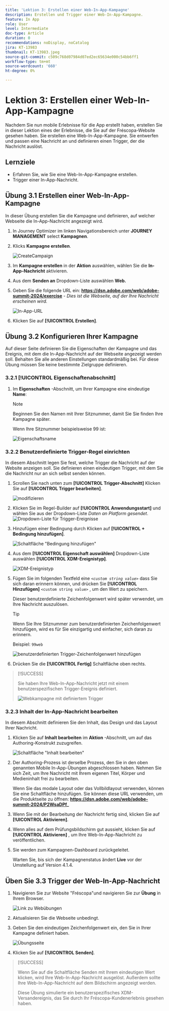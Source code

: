 ```yaml
---
title: 'Lektion 3: Erstellen einer Web-In-App-Kampagne'
description: Erstellen und Trigger einer Web-In-App-Kampagne.
feature: In App
role: User
level: Intermediate
doc-type: Article
duration: 0
recommendations: noDisplay, noCatalog
jira: KT-13983
thumbnail: KT-13983.jpeg
source-git-commit: c509c768d07984d07ed2ec65634e000c54bb6ff1
workflow-type: tm+mt
source-wordcount: '660'
ht-degree: 0%

---
```




# Lektion 3: Erstellen einer Web-In-App-Kampagne

Nachdem Sie nun mobile Erlebnisse für die App erstellt haben, erstellen Sie in dieser Lektion eines der Erlebnisse, die Sie auf der Fréscopa-Website gesehen haben. Sie erstellen eine Web-In-App-Kampagne. Sie entwerfen und passen eine Nachricht an und definieren einen Trigger, der die Nachricht auslöst.

## Lernziele

* Erfahren Sie, wie Sie eine Web-In-App-Kampagne erstellen.
* Trigger einer In-App-Nachricht.

## Übung 3.1 Erstellen einer Web-In-App-Kampagne

In dieser Übung erstellen Sie die Kampagne und definieren, auf welcher Webseite die In-App-Nachricht angezeigt wird.

1. In Journey Optimizer im linken Navigationsbereich unter **JOURNEY MANAGEMENT** select **Kampagnen**.

1. Klicks **Kampagne erstellen**.

   ![CreateCampaign](/help/summit/l820-lab-workbook/assets/4-1-create-campaign.png)

1. Im **Kampagne erstellen** in der **Aktion** auswählen, wählen Sie die **In-App-Nachricht** aktivieren.

1. Aus dem **Senden an** Dropdown-Liste auswählen **Web.**

1. Geben Sie die folgende URL ein: **https://dsn.adobe.com/web/adobe-summit-2024/exercise** - *Dies ist die Webseite, auf der Ihre Nachricht erscheinen wird.*

   ![In-App-URL](/help/summit/l820-lab-workbook/assets/4-1-1-in-app-url.png)

1. Klicken Sie auf **[!UICONTROL Erstellen]**.

## Übung 3.2 Konfigurieren Ihrer Kampagne

Auf dieser Seite definieren Sie die Eigenschaften der Kampagne und das Ereignis, mit dem die In-App-Nachricht auf der Webseite angezeigt werden soll. Behalten Sie alle anderen Einstellungen standardmäßig bei. Für diese Übung müssen Sie keine bestimmte Zielgruppe definieren.

### 3.2.1 [!UICONTROL Eigenschaftenabschnitt]

1. Im **Eigenschaften** -Abschnitt, um Ihrer Kampagne eine eindeutige **Name**:

   >[!NOTE]
   > Beginnen Sie den Namen mit Ihrer Sitznummer, damit Sie
   > Sie finden Ihre Kampagne später.
   > 
   > Wenn Ihre Sitznummer beispielsweise 99 ist: 
   >
   > ![Eigenschaftsname](/help/summit/l820-lab-workbook/assets/4-1-2-properties-name.png)


### 3.2.2 Benutzerdefinierte Trigger-Regel einrichten

In diesem Abschnitt legen Sie fest, welche Trigger die Nachricht auf der Website anzeigen soll. Sie definieren einen eindeutigen Trigger, mit dem Sie die Nachricht nur an sich selbst senden können.

1. Scrollen Sie nach unten zum **[!UICONTROL Trigger-Abschnitt]** Klicken Sie auf **[!UICONTROL Trigger bearbeiten]**.

   ![modifizieren](/help/summit/l820-lab-workbook/assets/3-2-1-2-edit-triggers.png)

1. Klicken Sie im Regel-Builder auf **[!UICONTROL Anwendungsstart]** und wählen Sie aus der Dropdown-Liste  *Daten an Platform gesendet*.
   ![Dropdown-Liste für Trigger-Ereignisse](/help/summit/l820-lab-workbook/assets/trigger-drop-down-sent-to-platform.png)

1. Hinzufügen einer Bedingung durch Klicken auf **[!UICONTROL + Bedingung hinzufügen]**.

   ![Schaltfläche &quot;Bedingung hinzufügen&quot;](/help/summit/l820-lab-workbook/assets/3-2-1-3-add-condition.png)

1. Aus dem **[!UICONTROL Eigenschaft auswählen]** Dropdown-Liste auswählen **[!UICONTROL XDM-Ereignistyp]**.

   ![XDM-Ereignistyp](/help/summit/l820-lab-workbook/assets/4-1-2-dropdown-xdm-event.png)


1. Fügen Sie im folgenden Textfeld eine *`<custom string value>`* dass Sie sich daran erinnern können, und drücken Sie **[!UICONTROL Hinzufügen]** `<custom string value>` , um den Wert zu speichern.

   Dieser benutzerdefinierte Zeichenfolgenwert wird später verwendet, um Ihre Nachricht auszulösen.

   >[!TIP]
   > Wenn Sie Ihre Sitznummer zum benutzerdefinierten Zeichenfolgenwert hinzufügen, wird es für Sie einzigartig und einfacher, sich daran zu erinnern.
   > 
   > Beispiel: `99web`
   > 

   ![benutzerdefinierten Trigger-Zeichenfolgenwert hinzufügen](/help/summit/l820-lab-workbook/assets/4-1-2-add-custom-trigger-dropdown.png)

1. Drücken Sie die **[!UICONTROL Fertig]** Schaltfläche oben rechts.

>[!SUCCESS]
>
>Sie haben Ihre Web-In-App-Nachricht jetzt mit einem benutzerspezifischen Trigger-Ereignis definiert.
>
>![Webkampagne mit definiertem Trigger](/help/summit/l820-lab-workbook/assets/4-1-2-2-web-campaign-with-custom-trigger.png)


### 3.2.3 Inhalt der In-App-Nachricht bearbeiten

In diesem Abschnitt definieren Sie den Inhalt, das Design und das Layout Ihrer Nachricht.

1. Klicken Sie auf **Inhalt bearbeiten** im **Aktion** -Abschnitt, um auf das Authoring-Konstrukt zuzugreifen.

   ![Schaltfläche &quot;Inhalt bearbeiten&quot;](/help/summit/l820-lab-workbook/assets/3-1-3-1-edit-content-button.png)

1. Der Authoring-Prozess ist derselbe Prozess, den Sie in den oben genannten Mobile In-App-Übungen abgeschlossen haben. Nehmen Sie sich Zeit, um Ihre Nachricht mit Ihrem eigenen Titel, Körper und Medieninhalt frei zu bearbeiten.

   Wenn Sie das modale Layout oder das Vollbildlayout verwenden, können Sie eine Schaltfläche hinzufügen. Sie können diese URL verwenden, um die Produktseite zu öffnen: **https://dsn.adobe.com/web/adobe-summit-2024/P2WsaDPf_**

1. Wenn Sie mit der Bearbeitung der Nachricht fertig sind, klicken Sie auf **[!UICONTROL Aktivieren]**.

1. Wenn alles auf dem Prüfungsbildschirm gut aussieht, klicken Sie auf **[!UICONTROL Aktivieren]** , um Ihre Web-In-App-Nachricht zu veröffentlichen.

1. Sie werden zum Kampagnen-Dashboard zurückgeleitet.

   Warten Sie, bis sich der Kampagnenstatus ändert **Live** vor der Umstellung auf Version 4.1.4.

## Üben Sie 3.3 Trigger der Web-In-App-Nachricht

1. Navigieren Sie zur Website &quot;Fréscopa&quot;und navigieren Sie zur **Übung** in Ihrem Browser.

   ![Link zu Webübungen](/help/summit/l820-lab-workbook/assets/4-2-frescopa-web-exercise-link.png)

1. Aktualisieren Sie die Webseite unbedingt.

1. Geben Sie den eindeutigen Zeichenfolgenwert ein, den Sie in Ihrer Kampagne definiert haben.

   ![Übungsseite](/help/summit/l820-lab-workbook/assets/4-2-exercise-page.png)

1. Klicken Sie auf **[!UICONTROL Senden]**.

>[!SUCCESS]
>
>Wenn Sie auf die Schaltfläche Senden mit Ihrem eindeutigen Wert klicken, wird Ihre Web-In-App-Nachricht ausgelöst. Außerdem sollte Ihre Web-In-App-Nachricht auf dem Bildschirm angezeigt werden.
>
>Diese Übung simulierte ein benutzerspezifisches XDM-Versandereignis, das Sie durch Ihr Fréscopa-Kundenerlebnis gesehen haben.
